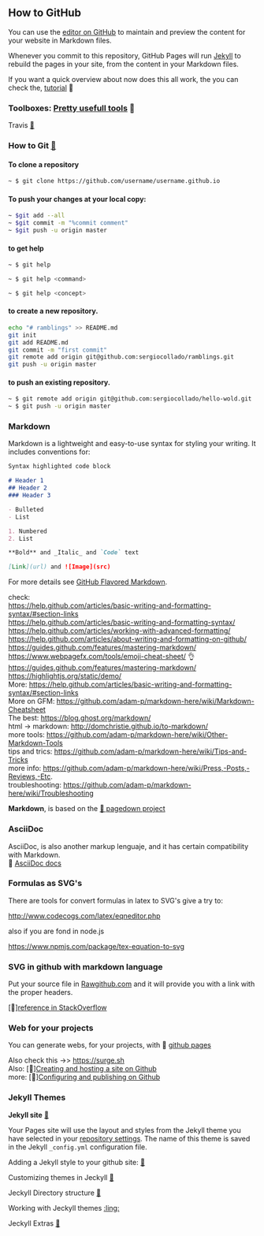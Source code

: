 

## How to GitHub

You can use the [editor on GitHub](https://github.com/sergiocollado/potpourri/blob/master/README.md) to maintain and preview the content for your website in Markdown files.

Whenever you commit to this repository, GitHub Pages will run [Jekyll](https://jekyllrb.com/) to rebuild the pages in your site, from the content in your Markdown files.

If you want a quick overview about now does this all work, the you can check the, [tutorial](https://guides.github.com/activities/hello-world/)  :link:


### Toolboxes: [Pretty usefull tools](https://github.com/integrations/) :link:

Travis [:link:](https://travis-ci.org/)

### How to Git [:link:](https://git-scm.com/book/en/v2/Getting-Started-Git-Basics)

#### To clone a repository

```Bash
~ $ git clone https://github.com/username/username.github.io
```

#### To push your changes at your local copy:

```Bash
~ $git add --all
~ $git commit -m "%commit comment"
~ $git push -u origin master
```

#### to get help

```Bash
~ $ git help
```

```Bash
~ $ git help <command>
```

```Bash
~ $ git help <concept>
```
#### to create a new repository.

```Bash
echo "# ramblings" >> README.md
git init
git add README.md
git commit -m "first commit"
git remote add origin git@github.com:sergiocollado/ramblings.git
git push -u origin master
```

#### to push an existing repository.
```Bash
~ $ git remote add origin git@github.com:sergiocollado/hello-wold.git
~ $ git push -u origin master
```

### Markdown

Markdown is a lightweight and easy-to-use syntax for styling your writing. It includes conventions for:

```markdown
Syntax highlighted code block

# Header 1
## Header 2
### Header 3

- Bulleted
- List

1. Numbered
2. List

**Bold** and _Italic_ and `Code` text

[Link](url) and ![Image](src)
```

For more details see [GitHub Flavored Markdown](https://guides.github.com/features/mastering-markdown/). </br>


check:</br>
https://help.github.com/articles/basic-writing-and-formatting-syntax/#section-links </br>
https://help.github.com/articles/basic-writing-and-formatting-syntax/    </br>
https://help.github.com/articles/working-with-advanced-formatting/       </br>
https://help.github.com/articles/about-writing-and-formatting-on-github/      </br>
https://guides.github.com/features/mastering-markdown/    </br>
https://www.webpagefx.com/tools/emoji-cheat-sheet/   :ok_hand:</br>
https://guides.github.com/features/mastering-markdown/  </br>
https://highlightjs.org/static/demo/ </br>
More: https://help.github.com/articles/basic-writing-and-formatting-syntax/#section-links </br>
More on GFM: https://github.com/adam-p/markdown-here/wiki/Markdown-Cheatsheet </br>
The best: https://blog.ghost.org/markdown/ </br>
html -> markdown: http://domchristie.github.io/to-markdown/ </br>
more tools: https://github.com/adam-p/markdown-here/wiki/Other-Markdown-Tools </br>
tips and trics: https://github.com/adam-p/markdown-here/wiki/Tips-and-Tricks </br>
more info: https://github.com/adam-p/markdown-here/wiki/Press,-Posts,-Reviews,-Etc. </br>
troubleshooting: https://github.com/adam-p/markdown-here/wiki/Troubleshooting

**Markdown**, is based on the [:link: pagedown project](https://code.google.com/archive/p/pagedown/wikis/PageDown.wiki)


### AsciiDoc

AsciiDoc, is also another markup lenguaje, and it has certain compatibility with Markdown. </br>
:link: [AsciiDoc docs](http://asciidoctor.org/docs/asciidoc-syntax-quick-reference/)

### Formulas as SVG's

There are tools for convert formulas in latex to SVG's
give a try to:

http://www.codecogs.com/latex/eqneditor.php

also if you are fond in node.js

https://www.npmjs.com/package/tex-equation-to-svg



### SVG in github with markdown language

Put your source file in [Rawgithub.com](https://rawgit.com/) and it will provide you with a link with the proper headers.

[:link:][reference in StackOverflow](https://stackoverflow.com/questions/13808020/include-an-svg-hosted-on-github-in-markdown)


### Web for your projects

You can generate webs, for your projects, with :link: [github pages](https://pages.github.com/)

Also check this ->>  https://surge.sh </br>
Also: [:link:][Creating and hosting a site on Github](http://jmcglone.com/guides/github-pages/) </br>
more: [:link:][Configuring and publishing on Github](https://help.github.com/articles/configuring-a-publishing-source-for-github-pages/)


### Jekyll Themes

**Jekyll site** [:link:](https://jekyllrb.com/) </br>

Your Pages site will use the layout and styles from the Jekyll theme you have selected in your [repository settings](https://github.com/sergiocollado/potpourri/settings). The name of this theme is saved in the Jekyll `_config.yml` configuration file.

Adding a Jekyll style to your github site: [:link:](https://help.github.com/articles/adding-a-jekyll-theme-to-your-github-pages-site/)

Customizing themes in Jeckyll [:link:](https://help.github.com/articles/customizing-css-and-html-in-your-jekyll-theme/)

Jeckyll Directory structure [:link:](http://jekyllrb.com/docs/structure/)

Working with Jeckyll themes [:ling:](https://help.github.com/articles/adding-a-jekyll-theme-to-your-github-pages-site/)

Jeckyll Extras [:link:](http://jekyllrb.com/docs/extras/)
